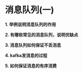 # 消息队列(一)
**1. 举例说明消息队列的作用**

**2. 有哪些常见的消息队列，说明优缺点**

**3. 消息队列如何保证不丢消息**

**4. kafka发消息的过程**

**5. 如何保证消息的有序消费**